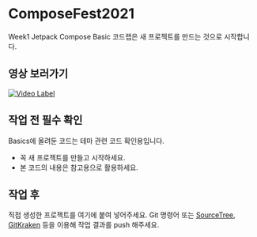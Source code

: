 # ComposeFest2021

Week1 Jetpack Compose Basic 코드랩은 새 프로젝트를 만드는 것으로 시작합니다.

## 영상 보러가기 
[![Video Label](https://img.youtube.com/vi/eN0vjXBoJMI/0.jpg)](https://youtu.be/eN0vjXBoJMI)


## 작업 전 필수 확인
Basics에 올려둔 코드는 테마 관련 코드 확인용입니다.

- 꼭 새 프로젝트를 만들고 시작하세요.
- 본 코드의 내용은 참고용으로 활용하세요.

## 작업 후
직접 생성한 프로젝트를 여기에 붙여 넣어주세요.
Git 명령어 또는 [SourceTree](https://www.sourcetreeapp.com/), [GitKraken](https://www.gitkraken.com/) 등을 이용해 작업 결과를 push 해주세요.
